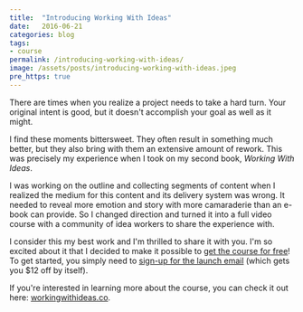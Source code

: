 ```yaml
---
title:  "Introducing Working With Ideas"
date:   2016-06-21
categories: blog
tags:
- course
permalink: /introducing-working-with-ideas/
image: /assets/posts/introducing-working-with-ideas.jpeg
pre_https: true
---
```

There are times when you realize a project needs to take a hard turn. Your original intent is good, but it doesn't accomplish your goal as well as it might.
<!--more-->

I find these moments bittersweet. They often result in something much better, but they also bring with them an extensive amount of rework. This was precisely my experience when I took on my second book, _Working With Ideas_.

I was working on the outline and collecting segments of content when I realized the medium for this content and its delivery system was wrong. It needed to reveal more emotion and story with more camaraderie than an e-book can provide. So I changed direction and turned it into a full video course with a community of idea workers to share the experience with.

I consider this my best work and I'm thrilled to share it with you. I'm so excited about it that I decided to make it possible to [get the course for free](http://pre.workingwithideas.co)! To get started, you simply need to [sign-up for the launch email](http://pre.workingwithideas.co) (which gets you $12 off by itself).

If you're interested in learning more about the course, you can check it out here: [workingwithideas.co](https://workingwithideas.co).